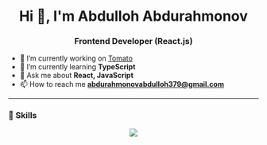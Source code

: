 <h1 align="center">Hi 👋, I'm Abdulloh Abdurahmonov</h1>  
<h3 align="center">Frontend Developer (React.js)</h3>  

- 🔭 I’m currently working on [Tomato](https://github.com/cxAbdulloh/Tomato.git)  
- 🌱 I’m currently learning **TypeScript**  
- 💬 Ask me about **React, JavaScript**  
- 📫 How to reach me **abdurahmonovabdulloh379@gmail.com**  

---

<h3 align="left">🧠 Skills</h3>  

<p align="center">
  <img src="https://skillicons.dev/icons?i=html,css,js,ts,react,nextjs,tailwind,bootstrap,figma,git,github,vscode,vite" />
</p>
